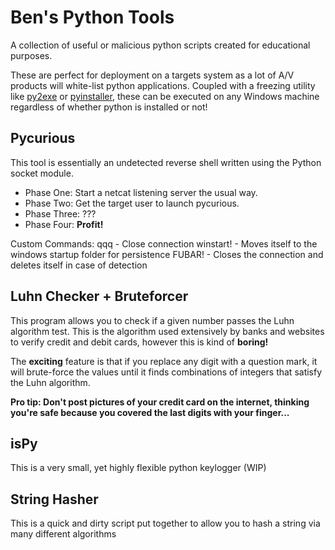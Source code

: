 # Ben's Python Tools
A collection of useful or malicious python scripts created for educational purposes.

These are perfect for deployment on a targets system as a lot of A/V products will white-list python applications. Coupled with a freezing utility like [py2exe](http://www.py2exe.org/) or [pyinstaller](http://www.pyinstaller.org/), these can be executed on any Windows machine regardless of whether python is installed or not!


## Pycurious

This tool is essentially an undetected reverse shell written using the Python socket module.

- Phase One: Start a netcat listening server the usual way.
- Phase Two: Get the target user to launch pycurious.
- Phase Three: ???
- Phase Four: **Profit!**

Custom Commands:
	qqq - Close connection
	winstart! - Moves itself to the windows startup folder for persistence
	FUBAR! - Closes the connection and deletes itself in case of detection


## Luhn Checker + Bruteforcer

This program allows you to check if a given number passes the Luhn algorithm test. This is the algorithm used extensively by banks and websites to verify credit and debit cards, however this is kind of <b>boring!</b>

The <b>exciting</b> feature is that if you replace any digit with a question mark, it will brute-force the values until it finds combinations of integers that satisfy the Luhn algorithm.

<b>Pro tip: Don't post pictures of your credit card on the internet, thinking you're safe because you covered the last digits with your finger...</b>


## isPy

This is a very small, yet highly flexible python keylogger (WIP)


## String Hasher

This is a quick and dirty script put together to allow you to hash a string via many different algorithms
